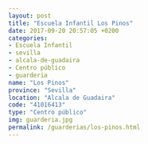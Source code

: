 ```yaml
---
layout: post
title: "Escuela Infantil Los Pinos"
date: 2017-09-20 20:57:05 +0200
categories:
- Escuela Infantil
- sevilla
- alcala-de-guadaira
- Centro público
- guarderia
name: "Los Pinos"
province: "Sevilla"
location: "Alcala de Guadaira"
code: "41016413"
type: "Centro público"
img: guarderia.jpg
permalink: /guarderias/los-pinos.html
---
```

